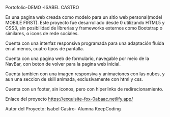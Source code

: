 Portofolio-DEMO -ISABEL CASTRO

Es una pagina web creada como modelo para un sitio web personal(model MOBILE FIRST). Este proyecto fue desarrollado desde 0 utilizando HTML5 y CSS3, sin posibilidad de líbrerias y frameworks externos como Bootstrap o similares, o icons de rede sociales.

Cuenta con una interfaz responsiva programada para una adaptación fluida en al menos, cuatro tipos de pantalla.

Cuenta con una pagina web de formulario, navegable por meio de la NavBar, con boton de volver para la pagina web inicial.

Cuenta tambien con una imagen responsiva y animaciones con las nubes, y aun una seccion de skill animada, exclusivamente con html y css.

Cuenta con un footer, sin iconos, pero con hiperlinks de redirecionamiento.

Enlace del proyecto https://exquisite-fox-0abaac.netlify.app/

Autor del Proyecto: Isabel Castro- Alumna KeepCoding